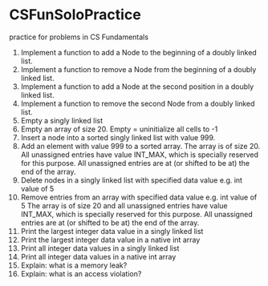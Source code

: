 # CSFunSoloPractice
practice for problems in CS Fundamentals

1. Implement a function to add a Node to the beginning of a doubly linked list.
2. Implement a function to remove a Node from the beginning of a doubly linked list.
3. Implement a function to add a Node at the second position in a doubly linked list.
4. Implement a function to remove the second Node from a doubly linked list.
5. Empty a singly linked list
6. Empty an array of size 20. Empty = uninitialize all cells to -1
7. Insert a node into a sorted singly linked list with value 999.
8. Add an element with value 999 to a sorted array. The array is of size 20. All unassigned entries have value INT_MAX, which is specially reserved for this purpose. All unassigned entries are at (or shifted to be at) the end of the array.
9. Delete nodes in a singly linked list with specified data value e.g. int value of 5
10. Remove entries from an array with specified data value e.g. int value of 5 The array is of size 20 and all unassigned entries have value INT_MAX, which is specially reserved for this purpose. All unassigned entries are at (or shifted to be at) the end of the array.
11. Print the largest integer data value in a singly linked list
12. Print the largest integer data value in a native int array
13. Print all integer data values in a singly linked list
14. Print all integer data values in a native int array
15. Explain: what is a memory leak?
16. Explain: what is an access violation?
